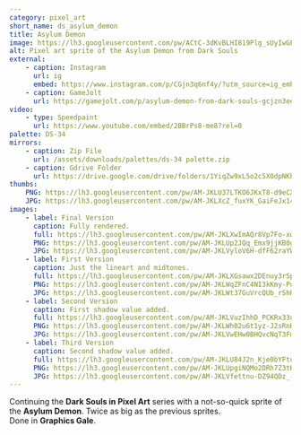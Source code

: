 ```yaml
---
category: pixel_art
short_name: ds_asylum_demon
title: Asylum Demon
image: https://lh3.googleusercontent.com/pw/ACtC-3dKvBLHI819Plg_sUyIwGEN9ByKUc1pj4oId-Xo3mMEbOw87Ev9ZuZtWb6ZI4s2JsrQ8wF1W01ltloRVKcFvaPrWOyngQPctZANzrUfynO1N0_5IEYm0ls9YfWVis4pKL6eESz4ZaIQpwGPBGa2VUt3=w1200-h630-no?authuser=0
alt: Pixel art sprite of the Asylum Demon from Dark Souls
external:
    - caption: Instagram
      url: ig
      embed: https://www.instagram.com/p/CGjn3q6nf4y/?utm_source=ig_embed&amp;utm_campaign=loading
    - caption: GameJolt
      url: https://gamejolt.com/p/asylum-demon-from-dark-souls-gcjzn3ee
video:
    - type: Speedpaint
      url: https://www.youtube.com/embed/2BBrPs8-me8?rel=0
palette: DS-34
mirrors:
    - caption: Zip File
      url: /assets/downloads/palettes/ds-34 palette.zip
    - caption: Gdrive Folder
      url: https://drive.google.com/drive/folders/1YiqZw9xL5o2c5XOdpNKhVUp9QVWIPloV?usp=sharing
thumbs:
    PNG: https://lh3.googleusercontent.com/pw/AM-JKLU37LTKO6JKxT8-d9eCXhjs2wrY1m4gvDJZKySCAIQEmSjvgiuIFEQru-JLiayr5Xi1Ys7ZCWMHQnL1Xw1uma_cg3rj51LGbgp1CYVKE7y4Wwv6OyM4w1XkXaHsdgHgvQAQWaApmVBpNF4Vm1Rn7K1x
    JPG: https://lh3.googleusercontent.com/pw/AM-JKLXcZ_fuxYK_GaiFeJx14TjpDXccU_62WAR-msgc6hVCOiCBe7Qlq5Qy0JpbryU3gc996hvqxczcTYfNqpm4CZZk0Ask28wLfUk5FORUusI7aJjgmEDxubOJA7oM9-XhkhyLuwQ2k5qsyywkuvebHMul
images:
    - label: Final Version
      caption: Fully rendered.
      full: https://lh3.googleusercontent.com/pw/AM-JKLXwImAQr8Vp7Fo-xwaClGmd43I9JsLNe0LsyJ5e5Zz96rAWlVIuP9hfP0QLp2O4UCwKLzjaddGvP0nK32_aOyqE9lpbXRHaxiGo__kpk7i7xIN-GatIbtVMI76djhske2GnzmYhjSsUUB1ftSsEr62w=s1080
      PNG: https://lh3.googleusercontent.com/pw/AM-JKLUp2JQq_Emx9jjKB0gKCxPXwNd2ryF4mhmtgMGf4aWzSujzq7szFk2IqzUVAlfooqaNC27ZBeLJq1QUfE39r5n-5WBjKwi25Hd3dysQBrRsTj34999YZdqgG-DNBqP-uNyXIyAyge07wSGEVAzHAuR-
      JPG: https://lh3.googleusercontent.com/pw/AM-JKLVyloV6H-dfF62raYWcKFQVBL7_QaonSCGRTFGf1P-i9sAMkbT5JPEGo-9tL7mx4sDFRaW2z8qeHnAY338loBoMffC_vamuTofXXnHCxOxumq8vl5bSzfiuFxNU3COXgVHAm_rq5jNSCp1KHwnHWhoq
    - label: First Version
      caption: Just the lineart and midtones.
      full: https://lh3.googleusercontent.com/pw/AM-JKLXGsawx2DEnuy3rSp3tQA-l1fEPHoez4wkAKKiyDlfjjwmZM74_DPcu3JK7xIoMyv-ccK_vCbSu6bEofbGakv7Ftl2UTTb-wCTHpwehoIi-NjR5L0AcXwj7bgtIEqGZ3U0mZriYdOFxLjvmaaVx5yeA=s1080
      PNG: https://lh3.googleusercontent.com/pw/AM-JKLWqZFnC4NI3kKmy-PqAZC_zmO5ZZ8aMSj22pqXC9QNMFOetaoYmiHHRrYWuYQ_Wsm5VxVCzOerTtMvJOwWdWe8CZIUhFtvUUKIAMRwjoe-1wH2rjm5tNWbTnNv7N9uktvmsvC8Zb3Fw93wZ4-vfTG7K
      JPG: https://lh3.googleusercontent.com/pw/AM-JKLWt37GuVrcQUb_rShHjfXj-gFe3DH6mCvufgj8ZJkKmcrNMKFWVUuA1xqxWaI3gyEscVzgg7UQmK-DEkQ45z9kjyqbE06hbJidJNjXzKEMgiRet01DMvZzrUhcKfofSIRlhsS4EYmx3Ek5AHk9lIhCd
    - label: Second Version
      caption: First shadow value added.
      full: https://lh3.googleusercontent.com/pw/AM-JKLVuzIhhD_PCKRx33qvOqX_EoBUpje8bPj1wyC_OwWm6jQNnUqyZHOxR0eq6cib2piUiCgOGTD3xYfFx1EGtL4_aJ5IJGpmAhtKk61ttNtkdjwawiXIDhD_Bz3TMVSyRB2y-DCjSIMjrrLtt-CtnxBPe=s1080
      PNG: https://lh3.googleusercontent.com/pw/AM-JKLWh02u6t1yz-J2sRnH1B2jmOIQ6Dn_ra7jBdNwdQj0xyZ7wumkz0cxptnJNR1DBHw6bRYGkeL4R3eSMxZG3lZMfmGSYP3AUw4Y09NYVhePFU6x79-58vepzzXJkD7zDZTa51nMpKn8qCUVmd7Aixain
      JPG: https://lh3.googleusercontent.com/pw/AM-JKLVwEHw0BHQvcNqT3Fm6CZ86NePBgPdv6HyYmqMqs3cYOaqj5xRMHXVPLqMklOJVX8Hv9F27JoxbC0HOT9eWb0ZEMMPaN9dUxZpjx2jxxFasxOgv9t_yMqrWq1IXb5fd0ilmeq7tb8F0g_lbt0Zf1Jqj
    - label: Third Version
      caption: Second shadow value added.
      full: https://lh3.googleusercontent.com/pw/AM-JKLU84J2n_Kje0bYFtu1N7435xH73jBWA5AXmQW-Jfi5Qd0hd1Q1IGMGUD8YhEMDldpUhCyZUdLLFyRGBx5dKMTV4JL78BMYhs6_KqrgiIxzj50BEU9n8ZNfkHXMoLtAsUpSRpMkeyR_JQ19BEsCp-m1o=s1080
      PNG: https://lh3.googleusercontent.com/pw/AM-JKLUpgiNQMo2DRh7Z3tKwutkbRIg3PsRvdirCPphJZx_Y9wUJjD8j9NgUwET-8QGqqUKnIj0wM3dLC4Yu3KxW6oyc2gAIOLwqV2qyuvLE2E9AQ_BgAG7hPBzpQBNRDY0_s3JDkga658cxIk1Pc3h0NGDv
      JPG: https://lh3.googleusercontent.com/pw/AM-JKLVfettnu-DZ94QDz_-1hU-u7v2e2y9Ub367epWQ61CZUMnsBUFL7fpc_i4e8Ay0Inb3eijRVOfqfrmRsgdfglXJIPq26y5HxEZGKisj4jt6LhXXVBox4RcQFGxDZkOLhrK2kLxUufUJUpuE1MuO1VVb
---
```


Continuing the **Dark Souls in Pixel Art** series with a not-so-quick sprite of the **Asylum Demon**. Twice as big as the previous sprites.  
Done in **Graphics Gale**.
